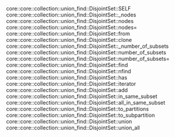 core::core::collection::union_find::DisjointSet::SELF
core::core::collection::union_find::DisjointSet::_nodes
core::core::collection::union_find::DisjointSet::nodes
core::core::collection::union_find::DisjointSet::nodes=
core::core::collection::union_find::DisjointSet::from
core::core::collection::union_find::DisjointSet::clone
core::core::collection::union_find::DisjointSet::_number_of_subsets
core::core::collection::union_find::DisjointSet::number_of_subsets
core::core::collection::union_find::DisjointSet::number_of_subsets=
core::core::collection::union_find::DisjointSet::find
core::core::collection::union_find::DisjointSet::nfind
core::core::collection::union_find::DisjointSet::has
core::core::collection::union_find::DisjointSet::iterator
core::core::collection::union_find::DisjointSet::add
core::core::collection::union_find::DisjointSet::in_same_subset
core::core::collection::union_find::DisjointSet::all_in_same_subset
core::core::collection::union_find::DisjointSet::to_partitions
core::core::collection::union_find::DisjointSet::to_subpartition
core::core::collection::union_find::DisjointSet::union
core::core::collection::union_find::DisjointSet::union_all